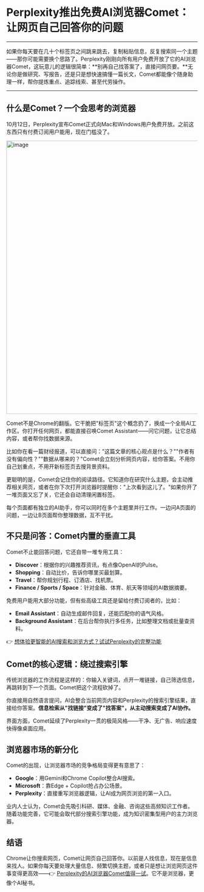 # Perplexity推出免费AI浏览器Comet：让网页自己回答你的问题

---

如果你每天要在几十个标签页之间跳来跳去，复制粘贴信息，反复搜索同一个主题——那你可能需要换个思路了。Perplexity刚刚向所有用户免费开放了它的AI浏览器Comet，这玩意儿的逻辑很简单：**别再自己找答案了，直接问网页要。**无论你是做研究、写报告，还是只是想快速搞懂一篇长文，Comet都能像个随身助理一样，帮你提炼重点、追踪线索、甚至代劳操作。

---

## 什么是Comet？一个会思考的浏览器

10月12日，Perplexity宣布Comet正式向Mac和Windows用户免费开放。之前这东西只有付费订阅用户能用，现在门槛没了。

<img width="1280" height="720" alt="image" src="https://github.com/user-attachments/assets/02ef3af9-6efb-4e79-90bf-3a8bfc6d4b2b" />

Comet不是Chrome的翻版。它干脆把"标签页"这个概念扔了，换成一个全局AI工作区。你打开任何网页，都能直接召唤Comet Assistant——问它问题，让它总结内容，或者帮你找数据来源。

比如你在看一篇财经报道，可以直接问："这篇文章的核心观点是什么？""作者有没有偏向性？""数据从哪来的？"Comet会立刻分析网页内容，给你答案。不用你自己划重点，不用开新标签页去搜背景资料。

更聪明的是，Comet会记住你的阅读路径。它知道你在研究什么主题，会主动推荐相关网页，或者在你下次打开浏览器时提醒你："上次看到这儿了。"如果你开了一堆页面又忘了关，它还会自动清理闲置标签。

每个页面都有独立的AI助手，你可以同时在多个主题里并行工作。一边问A页面的问题，一边让B页面帮你整理数据，互不干扰。

## 不只是问答：Comet内置的垂直工具

Comet不止能回答问题，它还自带一堆专用工具：

- **Discover**：根据你的兴趣推荐资讯，有点像OpenAI的Pulse。
- **Shopping**：自动比价，告诉你哪里买最划算。
- **Travel**：帮你规划行程、订酒店、找机票。
- **Finance / Sports / Space**：针对金融、体育、航天等领域的AI数据摘要。

免费用户能用大部分功能，但有些高级工具还是留给付费订阅者的，比如：

- **Email Assistant**：自动生成邮件回复，还能匹配你的语气风格。
- **Background Assistant**：在后台帮你执行多任务，比如整理文档或批量查资料。

👉 [想体验更智能的AI搜索和浏览方式？试试Perplexity的完整功能](https://pplx.ai/ixkwood69619635)

## Comet的核心逻辑：绕过搜索引擎

传统浏览器的工作流程是这样的：你输入关键词，点开一堆链接，自己筛选信息，再跳转到下一个页面。Comet把这个流程砍掉了。

你直接用自然语言提问，AI会整合当前网页内容和Perplexity的搜索引擎结果，直接给你答案。**信息检索从"找链接"变成了"找答案"，从主动搜索变成了AI协作。**

界面方面，Comet延续了Perplexity一贯的极简风格——干净、无广告、响应速度快得像桌面应用。

## 浏览器市场的新分化

Comet的出现，让浏览器市场的竞争格局变得更有意思了：

- **Google**：用Gemini和Chrome Copilot整合AI搜索。
- **Microsoft**：靠Edge + Copilot抢占办公场景。
- **Perplexity**：直接重写浏览器逻辑，让AI成为网页浏览的第一入口。

业内人士认为，Comet会先吸引科研、媒体、金融、咨询这些高频知识工作者。随着功能完善，它可能会取代部分搜索引擎功能，成为知识密集型用户的主力浏览器。

## 结语

Chrome让你搜索网页，Comet让网页自己回答你。以前是人找信息，现在是信息来找人。如果你每天要处理大量信息、频繁切换主题，或者只是想让浏览网页这件事变得更高效——👉 [Perplexity的AI浏览器Comet值得一试](https://pplx.ai/ixkwood69619635)。它不是浏览器，更像个AI秘书。
